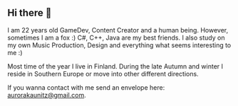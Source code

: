 ## Hi there 🦊
I am 22 years old GameDev, Content Creator and a human being. However, sometimes I am a fox :)
C#, C++, Java are my best friends. I also study on my own Music Production, Design and everything what seems interesting to me :)

Most time of the year I live in Finland. During the late Autumn and winter I reside in Southern Europe or move into other different directions. 

If you wanna contact with me send an envelope here: aurorakaunitz@gmail.com.


<!--
**AKaunitz/AKaunitz** is a ✨ _special_ ✨ repository because its `README.md` (this file) appears on your GitHub profile.

Here are some ideas to get you started:

- 🔭 I’m currently working on ...
- 🌱 I’m currently learning ...
- 👯 I’m looking to collaborate on ...
- 🤔 I’m looking for help with ...
- 💬 Ask me about ...
- 📫 How to reach me: ...
- 😄 Pronouns: ...
- ⚡ Fun fact: ...
-->
